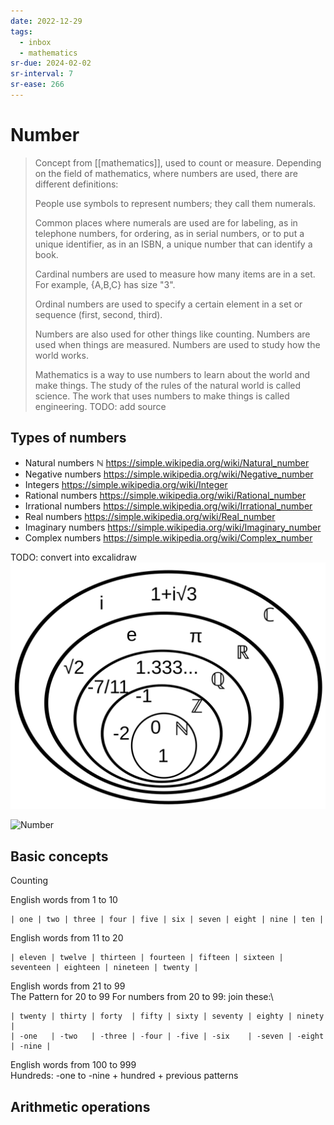 ```yaml
---
date: 2022-12-29
tags:
  - inbox
  - mathematics
sr-due: 2024-02-02
sr-interval: 7
sr-ease: 266
---
```


# Number

> Concept from [[mathematics]], used to count or measure. Depending
> on the field of mathematics, where numbers are used, there are different
> definitions:
>
> People use symbols to represent numbers; they call them numerals.
>
> Common places where numerals are used are for labeling, as in telephone
> numbers, for ordering, as in serial numbers, or to put a unique identifier, as
> in an ISBN, a unique number that can identify a book.
>
> Cardinal numbers are used to measure how many items are in a set. For example,
> {A,B,C} has size "3".
>
> Ordinal numbers are used to specify a certain element in a set or sequence
> (first, second, third).
>
> Numbers are also used for other things like counting. Numbers are used when
> things are measured. Numbers are used to study how the world works.
>
> Mathematics is a way to use numbers to learn about the world and make things.
> The study of the rules of the natural world is called science. The work that
> uses numbers to make things is called engineering.
TODO: add source

## Types of numbers

- Natural numbers $\mathbb{N}$ https://simple.wikipedia.org/wiki/Natural_number
- Negative numbers https://simple.wikipedia.org/wiki/Negative_number
- Integers https://simple.wikipedia.org/wiki/Integer
- Rational numbers https://simple.wikipedia.org/wiki/Rational_number
- Irrational numbers https://simple.wikipedia.org/wiki/Irrational_number
- Real numbers https://simple.wikipedia.org/wiki/Real_number
- Imaginary numbers https://simple.wikipedia.org/wiki/Imaginary_number
- Complex numbers https://simple.wikipedia.org/wiki/Complex_number

TODO: convert into excalidraw
![Number](img/NumberSetinC.svg)

![Number](img/Diagramma_di_Venn_dei_numeri.svg)

## Basic concepts

Counting

English words from 1 to 10
&#10;<br>
```
| one | two | three | four | five | six | seven | eight | nine | ten |
```

English words from 11 to 20
&#10;<br>
```
| eleven | twelve | thirteen | fourteen | fifteen | sixteen | seventeen | eighteen | nineteen | twenty |
```

English words from 21 to 99
&#10;<br>
The Pattern for 20 to 99 For numbers from 20 to 99: join these:\
```
| twenty | thirty | forty  | fifty | sixty | seventy | eighty | ninety |
| -one   | -two   | -three | -four | -five | -six    | -seven | -eight | -nine |
```

English words from 100 to 999
&#10;<br>
Hundreds: -one to -nine + hundred + previous patterns

## Arithmetic operations
